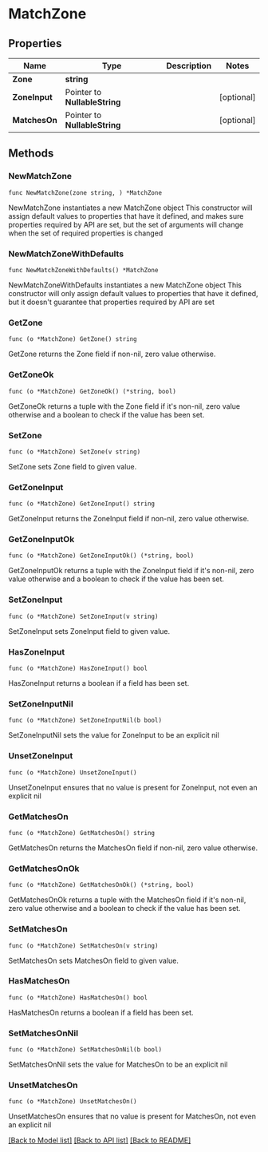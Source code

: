 # MatchZone

## Properties

Name | Type | Description | Notes
------------ | ------------- | ------------- | -------------
**Zone** | **string** |  | 
**ZoneInput** | Pointer to **NullableString** |  | [optional] 
**MatchesOn** | Pointer to **NullableString** |  | [optional] 

## Methods

### NewMatchZone

`func NewMatchZone(zone string, ) *MatchZone`

NewMatchZone instantiates a new MatchZone object
This constructor will assign default values to properties that have it defined,
and makes sure properties required by API are set, but the set of arguments
will change when the set of required properties is changed

### NewMatchZoneWithDefaults

`func NewMatchZoneWithDefaults() *MatchZone`

NewMatchZoneWithDefaults instantiates a new MatchZone object
This constructor will only assign default values to properties that have it defined,
but it doesn't guarantee that properties required by API are set

### GetZone

`func (o *MatchZone) GetZone() string`

GetZone returns the Zone field if non-nil, zero value otherwise.

### GetZoneOk

`func (o *MatchZone) GetZoneOk() (*string, bool)`

GetZoneOk returns a tuple with the Zone field if it's non-nil, zero value otherwise
and a boolean to check if the value has been set.

### SetZone

`func (o *MatchZone) SetZone(v string)`

SetZone sets Zone field to given value.


### GetZoneInput

`func (o *MatchZone) GetZoneInput() string`

GetZoneInput returns the ZoneInput field if non-nil, zero value otherwise.

### GetZoneInputOk

`func (o *MatchZone) GetZoneInputOk() (*string, bool)`

GetZoneInputOk returns a tuple with the ZoneInput field if it's non-nil, zero value otherwise
and a boolean to check if the value has been set.

### SetZoneInput

`func (o *MatchZone) SetZoneInput(v string)`

SetZoneInput sets ZoneInput field to given value.

### HasZoneInput

`func (o *MatchZone) HasZoneInput() bool`

HasZoneInput returns a boolean if a field has been set.

### SetZoneInputNil

`func (o *MatchZone) SetZoneInputNil(b bool)`

 SetZoneInputNil sets the value for ZoneInput to be an explicit nil

### UnsetZoneInput
`func (o *MatchZone) UnsetZoneInput()`

UnsetZoneInput ensures that no value is present for ZoneInput, not even an explicit nil
### GetMatchesOn

`func (o *MatchZone) GetMatchesOn() string`

GetMatchesOn returns the MatchesOn field if non-nil, zero value otherwise.

### GetMatchesOnOk

`func (o *MatchZone) GetMatchesOnOk() (*string, bool)`

GetMatchesOnOk returns a tuple with the MatchesOn field if it's non-nil, zero value otherwise
and a boolean to check if the value has been set.

### SetMatchesOn

`func (o *MatchZone) SetMatchesOn(v string)`

SetMatchesOn sets MatchesOn field to given value.

### HasMatchesOn

`func (o *MatchZone) HasMatchesOn() bool`

HasMatchesOn returns a boolean if a field has been set.

### SetMatchesOnNil

`func (o *MatchZone) SetMatchesOnNil(b bool)`

 SetMatchesOnNil sets the value for MatchesOn to be an explicit nil

### UnsetMatchesOn
`func (o *MatchZone) UnsetMatchesOn()`

UnsetMatchesOn ensures that no value is present for MatchesOn, not even an explicit nil

[[Back to Model list]](../README.md#documentation-for-models) [[Back to API list]](../README.md#documentation-for-api-endpoints) [[Back to README]](../README.md)


